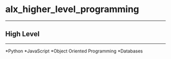 # alx_higher_level_programming
---

## High Level
---

*Python
*JavaScript
*Object Oriented Programming
*Databases

